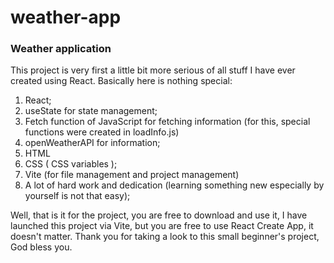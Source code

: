 # weather-app
### Weather application

This project is very first a little bit more serious of all stuff I have ever created using React. Basically here is nothing special:
1) React; 
2) useState for state management;
3) Fetch function of JavaScript for fetching information (for this, special functions were created in loadInfo.js)
4) openWeatherAPI for information;
5) HTML
6) CSS ( CSS variables );
7) Vite (for file management and project management)
8) A lot of hard work and dedication (learning something new especially by yourself is not that easy);

Well, that is it for the project, you are free to download and use it, I have launched this project via Vite, but you are free to use React Create App, it doesn't matter.
Thank you for taking a look to this small beginner's project, God bless you.

